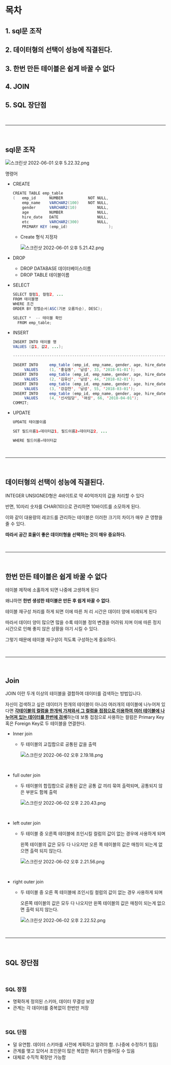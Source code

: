# 목차
## 1. sql문 조작
## 2. 데이터형의 선택이 성능에 직결된다.
## 3. 한번 만든 테이블은 쉽게 바꿀 수 없다
## 4. JOIN
## 5. SQL 장단점

<br>

* * *

<br>

## sql문 조작

![스크린샷 2022-06-01 오후 5.22.32.png](https://s3-us-west-2.amazonaws.com/secure.notion-static.com/f209e27f-0839-4b70-bdc5-e62de3c7f18f/스크린샷_2022-06-01_오후_5.22.32.png)

명령어 

- CREATE
    
    ```java
    CREATE TABLE emp_table
    (   emp_id      NUMBER           NOT NULL,
        emp_name    VARCHAR2(100)    NOT NULL,
        gender      VARCHAR2(10)         NULL,
        age         NUMBER               NULL,
        hire_date   DATE                 NULL,
        etc         VARCHAR2(300)        NULL,
        PRIMARY KEY (emp_id)                  );
    ```
    
    - Create 형식 지정자
        
        ![스크린샷 2022-06-01 오후 5.21.42.png](https://s3-us-west-2.amazonaws.com/secure.notion-static.com/2b108075-a9e6-43a3-b5da-be4db5ddc4f0/스크린샷_2022-06-01_오후_5.21.42.png)
        
- DROP
    - DROP DATABASE 데이터베이스이름
    - DROP TABLE 테이블이름
- SELECT
    
    ```java
    SELECT 컬럼1, 컬럼2, ...
    FROM 테이블명
    WHERE 조건
    ORDER BY 정렬순서(ASC(기본 오름차순), DESC);
    
    SELECT *  -- 테이블 확인
      FROM emp_table;
    ```
    
- INSERT
    
    ```java
    INSERT INTO 테이블 명
    VALUES (값1, 값2, ...);
    
    --------------------------------------------------------------------
    
    INSERT INTO 	emp_table (emp_id, emp_name, gender, age, hire_date)
         VALUES 	(1, '홍길동', '남성', 33, '2018-01-01');
    INSERT INTO 	emp_table (emp_id, emp_name, gender, age, hire_date)
         VALUES 	(2, '김유신', '남성', 44, '2018-02-01');
    INSERT INTO 	emp_table (emp_id, emp_name, gender, age, hire_date)
         VALUES 	(3, '강감찬', '남성', 55, '2018-03-01');
    INSERT INTO 	emp_table (emp_id, emp_name, gender, age, hire_date)
         VALUES 	(4, '신사임당', '여성', 66, '2018-04-01');
    COMMIT;
    ```
    
- UPDATE
    
    ```java
    UPDATE 테이블이름
    
    SET 필드이름1=데이터값1, 필드이름2=데이터값2, ...
    
    WHERE 필드이름=데이터값
    ```
    
<br>

* * *

<br>

## 데이터형의 선택이 성능에 직결된다.

INTEGER UNSIGNED형은 4바이트로 약 40억까지의 값을 처리할 수 있다

반면, 10자리 숫자를 CHAR(10)으로 관리하면 10바이트를 소모하게 된다.

이와 같이 대용량의 레코드를 관리하는 테이블은 이러한 크기의 차이가 매우 큰 영향을 줄 수 있다.

**따라서 공간 효율이 좋은 데이터형을 선택하는 것이 매우 중요하다.**

<br>

* * *

<br>

## 한번 만든 테이블은 쉽게 바꿀 수 없다

테이블 제작에 소홀하게 되면 나중에 고생하게 된다

왜냐하면 **한번 생성한 테이블은 만든 후 쉽게 바꿀 수 없다**.

테이블 재구성 처리를 하게 되면 이에 따른 처 리 시간은 데이터 양에 비례되게 된다

따라서 데이터 양이 많으면 많을 수록 테이블 정의 변경을 어려워 지며 이에 따른 정지 시간으로 인해 좋지 않은 상황을 야기 시킬 수 있다.

그렇기 때문에 테이블 재구성이 적도록 구성하는게 중요하다.

<br>

* * *

<br>


## Join

JOIN 이란 두개 이상의 테이블을 결합하여 데이터를 검색하는 방법입니다.

자신이 검색하고 싶은 데이터가 한개의 테이블이 아니라 여러개의 테이블에 나누어져 있다면 <U>**각테이블의 컬럼을 한개씩 가져와서 그 컬럼을 접점으로 이용하여 여러 테이블에 나누어져 있는 데이터를 한번에 검색**</U>하는데 보통 접점으로 사용하는 컬럼은 Primary Key 혹은 Foreign Key로 두 테이블을 연결한다. 

- Inner join
    - 두 테이블의 교집합으로 공통된 값을 출력
        
        ![스크린샷 2022-06-02 오후 2.19.18.png](https://s3-us-west-2.amazonaws.com/secure.notion-static.com/d7a5c976-b09c-4cd8-af73-1eed3185fe1e/스크린샷_2022-06-02_오후_2.19.18.png)
        
        <br>

- full outer join
    - 두 테이블의 합집합으로 공통된 값은 공통 값 끼리 묶여 출력되며, 공통되지 않은 부분도 함께 출력
        
        ![스크린샷 2022-06-02 오후 2.20.43.png](https://s3-us-west-2.amazonaws.com/secure.notion-static.com/ede8d28a-7cbc-432a-b14b-dbbd58e64394/스크린샷_2022-06-02_오후_2.20.43.png)
        
        <br>

- left outer join
    - 두 테이블 중 오른쪽 테이블에 조인시킬 컬럼의 값이 없는 경우에 사용하게 되며
        
        왼쪽 테이블의 값은 모두 다 나오지만 오른 쪽 테이블의 값은 매칭이 되는게 없으면 출력 되지 않는다.
        
        ![스크린샷 2022-06-02 오후 2.21.56.png](https://s3-us-west-2.amazonaws.com/secure.notion-static.com/08543a2e-e466-4b6f-b0cc-d9f39dd45907/스크린샷_2022-06-02_오후_2.21.56.png)
        
        <br>

- right outer join
    - 두 테이블 중 오른 쪽 테이블에 조인시킬 컬럼의 값이 없는 경우 사용하게 되며
        
        오른쪽 테이블의 값은 모두 다 나오지만 왼쪽 테이블의 값은 매칭이 되는게 없으면 출력 되지 않는다.
        
        ![스크린샷 2022-06-02 오후 2.22.52.png](https://s3-us-west-2.amazonaws.com/secure.notion-static.com/7501fec6-03ec-4991-98be-981591f0914d/스크린샷_2022-06-02_오후_2.22.52.png)
        

<br>

* * *

<br>

## SQL 장단점

<br>

### **SQL 장점**

- 명확하게 정의된 스키마, 데이터 무결성 보장
- 관계는 각 데이터를 중복없이 한번만 저장

<br>

### **SQL 단점**

- 덜 유연함. 데이터 스키마를 사전에 계획하고 알려야 함. (나중에 수정하기 힘듬)
- 관계를 맺고 있어서 조인문이 많은 복잡한 쿼리가 만들어질 수 있음
- 대체로 수직적 확장만 가능함
